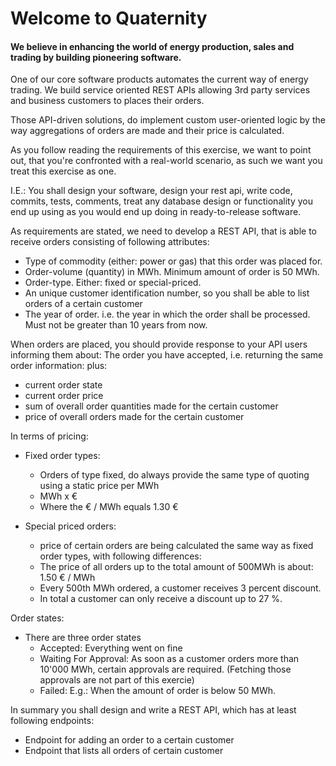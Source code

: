 # Welcome to Quaternity
#### We believe in enhancing the world of energy production, sales and trading by building pioneering software. 

One of our core software products automates the current way of energy trading. 
We build service oriented REST APIs allowing 3rd party services and business customers to places their orders. 

Those API-driven solutions, do implement custom user-oriented logic by the way aggregations of orders are made and their price is calculated.

As you follow reading the requirements of this exercise, we want to point out, that you're confronted with a real-world scenario, as such we want you treat this exercise as one. 

I.E.: You shall design your software, design your rest api, write code, commits, tests, comments, treat any database design or functionality you end up using as you would end up doing in ready-to-release software.

As requirements are stated, we need to develop a REST API, that is able to receive orders consisting of following attributes:
* Type of commodity (either: power or gas) that this order was placed for.
* Order-volume (quantity) in MWh. Minimum amount of order is 50 MWh.
* Order-type. Either: fixed or special-priced.
* An unique customer identification number, so you shall be able to list orders of a certain customer
* The year of order. i.e. the year in which the order shall be processed. Must not be greater than 10 years from now.

When orders are placed, you should provide response to your API users informing them about:
The order you have accepted, i.e. returning the same order information:
plus:
* current order state
* current order price
* sum of overall order quantities made for the certain customer
* price of overall orders made for the certain customer

In terms of pricing:
* Fixed order types:
  * Orders of type fixed, do always provide the same type of quoting using a static price per MWh
  * MWh x €
  * Where the € / MWh equals 1.30 €
 
* Special priced orders:
  * price of certain orders are being calculated the same way as fixed order types, with following differences:
  * The price of all orders up to the total amount of 500MWh is about: 1.50 € / MWh
  * Every 500th MWh ordered, a customer receives 3 percent discount. 
  * In total a customer can only receive a discount up to 27 %.

Order states:
* There are three order states
  * Accepted: Everything went on fine
  * Waiting For Approval: As soon as a customer orders more than 10'000 MWh, certain approvals are required. (Fetching those approvals are not part of this exercie)
  * Failed: E.g.: When the amount of order is below 50 MWh.
  
  
In summary you shall design and write a REST API, which has at least following endpoints:
* Endpoint for adding an order to a certain customer
* Endpoint that lists all orders of certain customer
